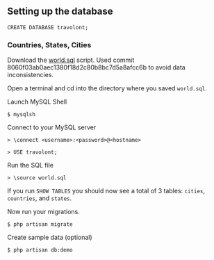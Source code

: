 ## Setting up the database

    CREATE DATABASE travolont;

### Countries, States, Cities

Download the [world.sql](https://github.com/dr5hn/countries-states-cities-database/blob/master/sql/world.sql) script.
Used commit 8060f03ab0aec1380f18d2c80b8bc7d5a8afcc6b to avoid data inconsistencies.

Open a terminal and cd into the directory where you saved `world.sql`.

Launch MySQL Shell

    $ mysqlsh

Connect to your MySQL server 

    > \connect <username>:<password>@<hostname>

    > USE travolont;

Run the SQL file

    > \source world.sql

If you run `SHOW TABLES` you should now see a total of 3 tables: `cities`, `countries`, and `states`.

Now run your migrations.

    $ php artisan migrate

Create sample data (optional)

    $ php artisan db:demo
